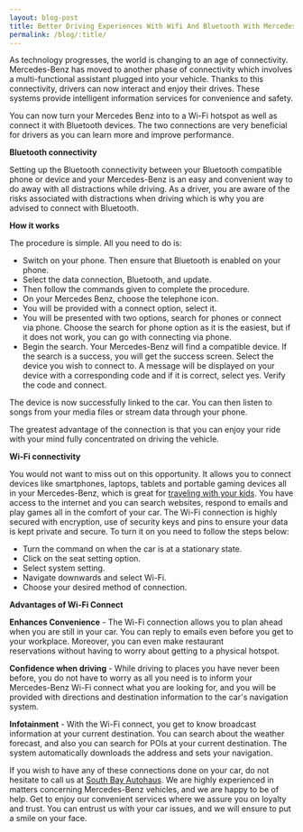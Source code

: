 ```yaml
---
layout: blog-post
title: Better Driving Experiences With Wifi And Bluetooth With Mercedes-Benz Car Connect
permalink: /blog/:title/
---
```


<p>As technology progresses, the world is changing to an age of connectivity. Mercedes-Benz has moved to another phase of connectivity which involves a multi-functional assistant plugged into your vehicle. Thanks to this connectivity, drivers can now interact and enjoy their drives. These systems provide intelligent information services for convenience and safety.</p>

<p>You can now turn your Mercedes Benz into to a Wi-Fi hotspot as well as connect it with Bluetooth devices. The two connections are very beneficial for drivers as you can learn more and improve performance.</p>

<p><strong>Bluetooth connectivity</strong></p>

<p>Setting up the Bluetooth connectivity between your Bluetooth compatible phone or device and your Mercedes-Benz is an easy and convenient way to do away with all distractions while driving. As a driver, you are aware of the risks associated with distractions when driving which is why you are advised to connect with Bluetooth.</p>

<p><strong>How it works</strong></p>

<p>The procedure is simple. All you need to do is:

<ul>
 	<li>Switch on your phone. Then ensure that Bluetooth is enabled on your phone.</li>
 	<li>Select the data connection, Bluetooth, and update.</li>
 	<li>Then follow the commands given to complete the procedure.</li>
 	<li>On your Mercedes Benz, choose the telephone icon.</li>
 	<li>You will be provided with a connect option, select it.</li>
 	<li>You will be presented with two options, search for phones or connect via phone. Choose the search for phone option as it is the easiest, but if it does not work, you can go with connecting via phone.</li>
 	<li>Begin the search. Your Mercedes-Benz will find a compatible device. If the search is a success, you will get the success screen. Select the device you wish to connect to. A message will be displayed on your device with a corresponding code and if it is correct, select yes. Verify the code and connect.</li>
</ul>

The device is now successfully linked to the car. You can then listen to songs from your media files or stream data through your phone.</p>

<p>The greatest advantage of the connection is that you can enjoy your ride with your mind fully concentrated on driving the vehicle.</p>

<p><strong>Wi-Fi connectivity</strong></p>

<p>You would not want to miss out on this opportunity. It allows you to connect devices like smartphones, laptops, tablets and portable gaming devices all in your Mercedes-Benz, which is great for <a href="{{ site.url }}/blog/kid-friendly-car-tech-for-your-mercedes-benz/">traveling with your kids</a>. You have access to the internet and you can search websites, respond to emails and play games all in the comfort of your car. The Wi-Fi connection is highly secured with encryption, use of security keys and pins to ensure your data is kept private and secure. To turn it on you need to follow the steps below:

<ul>
 	<li>Turn the command on when the car is at a stationary state.</li>
 	<li>Click on the seat setting option.</li>
 	<li>Select system setting.</li>
 	<li>Navigate downwards and select Wi-Fi.</li>
 	<li>Choose your desired method of connection.</li>
</ul></p>

<p><strong>Advantages of Wi-Fi Connect</strong></p>

<p><strong>Enhances Convenience</strong> - The Wi-Fi connection allows you to plan ahead when you are still in your car. You can reply to emails even before you get to your workplace. Moreover, you can even make restaurant reservations without having to worry about getting to a physical hotspot.</p>

<p><strong>Confidence when driving</strong> - While driving to places you have never been before, you do not have to worry as all you need is to inform your Mercedes-Benz Wi-Fi connect what you are looking for, and you will be provided with directions and destination information to the car's navigation system.</p>

<p><strong>Infotainment</strong> - With the Wi-Fi connect, you get to know broadcast information at your current destination. You can search about the weather forecast, and also you can search for POIs at your current destination. The system automatically downloads the address and sets your navigation.</p>

<p>If you wish to have any of these connections done on your car, do not hesitate to call us at <a href="{{ site.url }}">South Bay Autohaus</a>. We are highly experienced in matters concerning Mercedes-Benz vehicles, and we are happy to be of help. Get to enjoy our convenient services where we assure you on loyalty and trust. You can entrust us with your car issues, and we will ensure to put a smile on your face.</p>
